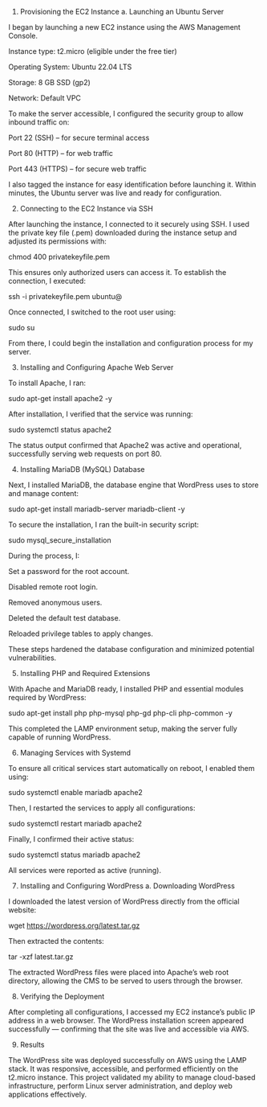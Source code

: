 1. Provisioning the EC2 Instance
a. Launching an Ubuntu Server

I began by launching a new EC2 instance using the AWS Management Console.

Instance type: t2.micro (eligible under the free tier)

Operating System: Ubuntu 22.04 LTS

Storage: 8 GB SSD (gp2)

Network: Default VPC

To make the server accessible, I configured the security group to allow inbound traffic on:

Port 22 (SSH) – for secure terminal access

Port 80 (HTTP) – for web traffic

Port 443 (HTTPS) – for secure web traffic

I also tagged the instance for easy identification before launching it. Within minutes, the Ubuntu server was live and ready for configuration.

2. Connecting to the EC2 Instance via SSH

After launching the instance, I connected to it securely using SSH.
I used the private key file (.pem) downloaded during the instance setup and adjusted its permissions with:

chmod 400 privatekeyfile.pem


This ensures only authorized users can access it.
To establish the connection, I executed:

ssh -i privatekeyfile.pem ubuntu@<EC2-Public-IP>


Once connected, I switched to the root user using:

sudo su


From there, I could begin the installation and configuration process for my server.

3. Installing and Configuring Apache Web Server

To install Apache, I ran:

sudo apt-get install apache2 -y


After installation, I verified that the service was running:

sudo systemctl status apache2


The status output confirmed that Apache2 was active and operational, successfully serving web requests on port 80.

4. Installing MariaDB (MySQL) Database

Next, I installed MariaDB, the database engine that WordPress uses to store and manage content:

sudo apt-get install mariadb-server mariadb-client -y


To secure the installation, I ran the built-in security script:

sudo mysql_secure_installation


During the process, I:

Set a password for the root account.

Disabled remote root login.

Removed anonymous users.

Deleted the default test database.

Reloaded privilege tables to apply changes.

These steps hardened the database configuration and minimized potential vulnerabilities.

5. Installing PHP and Required Extensions

With Apache and MariaDB ready, I installed PHP and essential modules required by WordPress:

sudo apt-get install php php-mysql php-gd php-cli php-common -y


This completed the LAMP environment setup, making the server fully capable of running WordPress.

6. Managing Services with Systemd

To ensure all critical services start automatically on reboot, I enabled them using:

sudo systemctl enable mariadb apache2


Then, I restarted the services to apply all configurations:

sudo systemctl restart mariadb apache2


Finally, I confirmed their active status:

sudo systemctl status mariadb apache2


All services were reported as active (running).

7. Installing and Configuring WordPress
a. Downloading WordPress

I downloaded the latest version of WordPress directly from the official website:

wget https://wordpress.org/latest.tar.gz


Then extracted the contents:

tar -xzf latest.tar.gz


The extracted WordPress files were placed into Apache’s web root directory, allowing the CMS to be served to users through the browser.

8. Verifying the Deployment

After completing all configurations, I accessed my EC2 instance’s public IP address in a web browser.
The WordPress installation screen appeared successfully — confirming that the site was live and accessible via AWS.

9. Results

The WordPress site was deployed successfully on AWS using the LAMP stack.
It was responsive, accessible, and performed efficiently on the t2.micro instance. This project validated my ability to manage cloud-based infrastructure, perform Linux server administration, and deploy web applications effectively.
